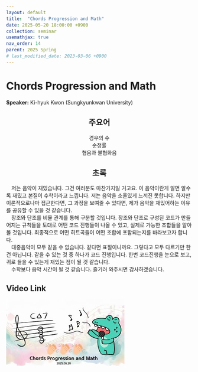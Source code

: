 ```yaml
---
layout: default
title:  "Chords Progression and Math"
date: 2025-05-20 18:00:00 +0900
collection: seminar
usemathjax: true
nav_order: 14
parent: 2025 Spring
# last_modified_date: 2023-03-06 +0900
---
```

# Chords Progression and Math

**Speaker:** Ki-hyuk Kwon (Sungkyunkwan University) <br>
   
## <center> 주요어 </center>
<center>경우의 수</center>
<center>순정률</center>
<center>협음과 불협화음</center>
   
## <center> 초록 </center>

&emsp;저는 음악이 재밌습니다. 그건 여러분도 마찬가지일 거고요. 이 음악이란게 알면 알수록 재밌고 본질이 수학이라고 느낍니다. 저는 음악을 소울있게 느끼진 못합니다. 하지만 이론적으로나마 접근한다면, 그 과정을 보여줄 수 있다면, 제가 음악을 재밌어하는 이유를 공유할 수 있을 것 같습니다.<br>
&emsp;장조와 단조를 비율 관계를 통해 구분할 것입니다. 장조와 단조로 구성된 코드가 만들어지는 규칙들을 토대로 어떤 코드 진행들이 나올 수 있고, 실제로 가능한 조합들을 알아볼 것입니다. 최종적으로 어떤 히트곡들이 어떤 조합에 포함되는지를 바라보고자 합니다. <br>
&emsp;대중음악이 모두 같을 수 없습니다. 같다면 표절이니까요. 그렇다고 모두 다르기만 한 건 아닙니다. 같을 수 있는 것 중 하나가 코드 진행입니다. 한번 코드진행을 눈으로 보고, 귀로 들을 수 있는게 재밌는 점이 될 것 같습니다. <br>
&emsp;수학보다 음악 시간이 될 것 같습니다. 즐기러 와주시면 감사하겠습니다. <br>

## Video Link

[![Video Label](pictures/14_chords.jpg)](https://youtu.be/Fq4e0aIia3M)
